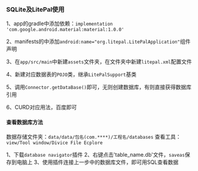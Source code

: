 ### SQLite及LitePal使用

1、app的gradle中添加依赖：`implementation 'com.google.android.material:material:1.0.0'`

2、manifests的<application>中添加`android:name="org.litepal.LitePalApplication"`组件声明

3、在`app/src/main`中新建`assets`文件夹，在文件夹中新建`litepal.xml`配置文件

4、新建对应数据表的`POJO`类，继承`LitePalSupport`基类

5、调用`Connector.getDataBase()`即可，无则创建数据库，有则直接获得数据库引用

6、CURD对应用法，百度即可


#### 查看数据库方法
数据存储文件夹：`data/data/包名(com.****)/工程名/databases`
查看工具：`view/Tool window/Divice File Ecplore`

1、下载`database navigator`插件
2、右键点击'table_name.db'文件，`saveas`保存到电脑上
3、使用插件连接上一步中的数据库文件，即可用SQL查看数据


